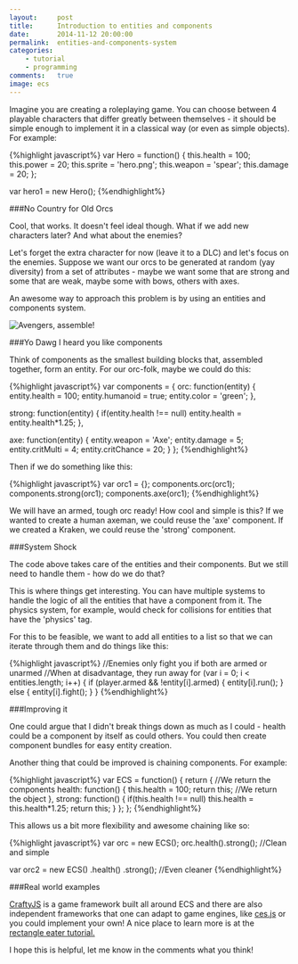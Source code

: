 ```yaml
---
layout:     post
title:      Introduction to entities and components
date:       2014-11-12 20:00:00
permalink:  entities-and-components-system
categories:
    - tutorial
    - programming
comments:   true
image: ecs
---
```


Imagine you are creating a roleplaying game. You can choose between 4 playable characters that differ greatly between themselves - it should be simple enough to implement it in a classical way (or even as simple objects). For example:

{%highlight javascript%}
var Hero = function() {
    this.health = 100;
    this.power = 20;
    this.sprite = 'hero.png';
    this.weapon = 'spear';
    this.damage = 20;
};

var hero1 = new Hero();
{%endhighlight%}

###No Country for Old Orcs

Cool, that works. It doesn't feel ideal though. What if we add new characters later? And what about the enemies?

Let's forget the extra character for now (leave it to a DLC) and let's focus on the enemies. Suppose we want our orcs to be generated at random (yay diversity) from a set of attributes - maybe we want some that are strong and some that are weak, maybe some with bows, others with axes.

An awesome way to approach this problem is by using an entities and components system.

![Avengers, assemble!]({{site.baseurl}}/assets/ecs_orc.png)

###Yo Dawg I heard you like components

Think of components as the smallest building blocks that, assembled together, form an entity. For our orc-folk, maybe we could do this:

{%highlight javascript%}
var components = {
  orc: function(entity) {
    entity.health = 100;
    entity.humanoid = true;
    entity.color = 'green';
  },

  strong: function(entity) {
    if(entity.health !== null)
      entity.health = entity.health*1.25;
  },

  axe: function(entity) {
    entity.weapon = 'Axe';
    entity.damage = 5;
    entity.critMulti = 4;
    entity.critChance = 20;
  }
};
{%endhighlight%}

Then if we do something like this:

{%highlight javascript%}
var orc1 = {};
components.orc(orc1);
components.strong(orc1);
components.axe(orc1);
{%endhighlight%}

We will have an armed, tough orc ready! How cool and simple is this?
If we wanted to create a human axeman, we could reuse the 'axe' component. If we created a Kraken, we could reuse the 'strong' component.

###System Shock

The code above takes care of the entities and their components. But we still need to handle them - how do we do that?

This is where things get interesting. You can have multiple systems to handle the logic of all the entities that have a component from it. The physics system, for example, would check for collisions for entities that have the 'physics' tag.

For this to be feasible, we want to add all entities to a list so that we can iterate through them and do things like this:

{%highlight javascript%}
//Enemies only fight you if both are armed or unarmed
//When at disadvantage, they run away
for (var i = 0; i < entities.length; i++) {
    if (player.armed && !entity[i].armed) {
        entity[i].run();
    } else {
        entity[i].fight();
    }
}
{%endhighlight%}

###Improving it

One could argue that I didn't break things down as much as I could - health could be a component by itself as could others.
You could then create component bundles for easy entity creation.

Another thing that could be improved is chaining components. For example:

{%highlight javascript%}
var ECS = function() {
  return { //We return the components
      health: function() {
        this.health = 100;
        return this; //We return the object
      },
      strong: function() {
          if(this.health !== null)
              this.health = this.health*1.25;
          return this;
      }
  };
};
{%endhighlight%}

This allows us a bit more flexibility and awesome chaining like so:

{%highlight javascript%}
var orc = new ECS();
orc.health().strong(); //Clean and simple

var orc2 = new ECS()
    .health()
    .strong(); //Even cleaner
{%endhighlight%}

###Real world examples

<a href="http://craftyjs.com/" target="_blank">CraftyJS</a> is a game framework built all around ECS and there are also independent frameworks that one can adapt to game engines, like <a href="https://github.com/qiao/ces.js" target="_blank">ces.js</a> or you could implement your own! A nice place to learn more is at the <a href="http://vasir.net/blog/game-development/how-to-build-entity-component-system-in-javascript" target="_blank">rectangle eater tutorial.</a>

I hope this is helpful, let me know in the comments what you think!
